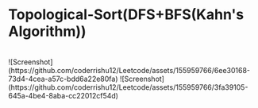 <h1>Topological-Sort(DFS+BFS(Kahn's Algorithm)) </h1>
<br>
![Screenshot](https://github.com/coderrishu12/Leetcode/assets/155959766/6ee30168-73d4-4cea-a57c-bdd6a22e80fa)
![Screenshot](https://github.com/coderrishu12/Leetcode/assets/155959766/3fa39105-645a-4be4-8aba-cc22012cf54d)


